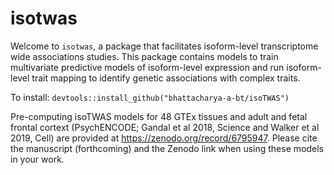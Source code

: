 # isotwas

Welcome to `isotwas`, a package that facilitates isoform-level transcriptome wide associations studies. This package contains models to train multivariate predictive models of isoform-level expression and run isoform-level trait mapping to identify genetic associations with complex traits.

To install: `devtools::install_github("bhattacharya-a-bt/isoTWAS")`

Pre-computing isoTWAS models for 48 GTEx tissues and adult and fetal
frontal cortext (PsychENCODE; Gandal et al 2018, Science and
Walker et al 2019, Cell) are provided at https://zenodo.org/record/6795947. 
Please cite the manuscript
(forthcoming) and the Zenodo link when using these models in your work.
